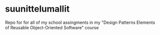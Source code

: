 # suunittelumallit
Repo for for all of my school assingments in my "Design Patterns Elements of Reusable Object-Oriented Software" course
